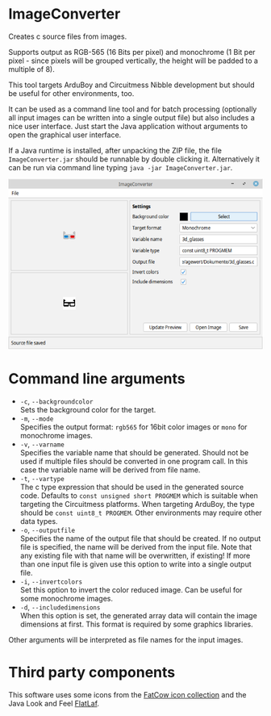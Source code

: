 # ImageConverter
Creates c source files from images.

Supports output as RGB-565 (16 Bits per pixel) and monochrome (1 Bit per pixel - since pixels will be grouped vertically, the height will be padded to a multiple of 8).

This tool targets ArduBoy and Circuitmess Nibble development but should be useful for other environments, too.

It can be used as a command line tool and for batch processing (optionally all input images can be written into a single output file) but also includes a nice user interface. Just start the Java application without arguments to open the graphical user interface.

If a Java runtime is installed, after unpacking the ZIP file, the file `ImageConverter.jar` should be runnable by double clicking it. Alternatively it can be run via command line typing `java -jar ImageConverter.jar`.

![imageconverter](ImageConverter.png)


# Command line arguments
- `-c`, `--backgroundcolor` <color code>  
Sets the background color for the target.
- `-m`, `--mode` <mode>  
Specifies the output format: `rgb565` for 16bit color images or `mono` for monochrome images.
- `-v`, `--varname` <variable name>    
Specifies the variable name that should be generated. Should not be used if multiple files should be converted in one program call. In this case the variable name will be derived from file name.
- `-t`, `--vartype` <type>  
The c type expression that should be used in the generated source code. Defaults to `const unsigned short PROGMEM` which is suitable when targeting the Circuitmess platforms. When targeting ArduBoy, the type should be `const uint8_t PROGMEM`. Other environments may require other data types.
- `-o`, `--outputfile` <filename>  
Specifies the name of the output file that should be created. If no output file is specified, the name will be derived from the input file. Note that any existing file with that name will be overwritten, if existing! If more than one input file is given use this option to write into a single output file.
- `-i`, `--invertcolors`  
Set this option to invert the color reduced image. Can be useful for some monochrome images.
- `-d`, `--includedimensions`  
When this option is set, the generated array data will contain the image dimensions at first. This format is required by some graphics libraries.

Other arguments will be interpreted as file names for the input images.
  
# Third party components
This software uses some icons from the [FatCow icon collection](https://www.fatcow.com/free-icons)
and the Java Look and Feel [FlatLaf](https://www.formdev.com/flatlaf/).
